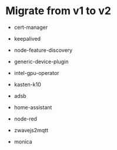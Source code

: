 # Migrate from v1 to v2

- cert-manager
- keepalived
- node-feature-discovery
- generic-device-plugin
- intel-gpu-operator
- kasten-k10

- adsb
- home-assistant
- node-red
- zwavejs2mqtt
- monica
